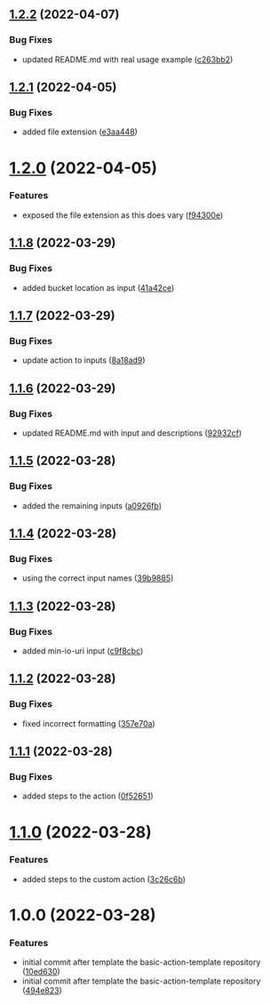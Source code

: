 ## [1.2.2](https://github.com/awazevr/minio-pull-action/compare/v1.2.1...v1.2.2) (2022-04-07)


### Bug Fixes

* updated README.md with real usage example ([c263bb2](https://github.com/awazevr/minio-pull-action/commit/c263bb2c11b09c5095672e3ef226fe7c221448b5))

## [1.2.1](https://github.com/awazevr/minio-pull-action/compare/v1.2.0...v1.2.1) (2022-04-05)


### Bug Fixes

* added file extension ([e3aa448](https://github.com/awazevr/minio-pull-action/commit/e3aa4486dc45050fb2ff7da05c3747cffa4833d3))

# [1.2.0](https://github.com/awazevr/minio-pull-action/compare/v1.1.8...v1.2.0) (2022-04-05)


### Features

* exposed the file extension as this does vary ([f94300e](https://github.com/awazevr/minio-pull-action/commit/f94300e95b55fd1130fcc211eb0563c677415553))

## [1.1.8](https://github.com/awazevr/minio-pull-action/compare/v1.1.7...v1.1.8) (2022-03-29)


### Bug Fixes

* added bucket location as input ([41a42ce](https://github.com/awazevr/minio-pull-action/commit/41a42ce45a883d5b090c2d13f6773d091adc8aea))

## [1.1.7](https://github.com/awazevr/minio-pull-action/compare/v1.1.6...v1.1.7) (2022-03-29)


### Bug Fixes

* update action to inputs ([8a18ad9](https://github.com/awazevr/minio-pull-action/commit/8a18ad981157c875b29fe79c2421bb2f7ce83856))

## [1.1.6](https://github.com/awazevr/minio-pull-action/compare/v1.1.5...v1.1.6) (2022-03-29)


### Bug Fixes

* updated README.md with input and descriptions ([92932cf](https://github.com/awazevr/minio-pull-action/commit/92932cf3a411e1065a8a1293fb1099c6834bcca7))

## [1.1.5](https://github.com/awazevr/minio-pull-action/compare/v1.1.4...v1.1.5) (2022-03-28)


### Bug Fixes

* added the remaining inputs ([a0926fb](https://github.com/awazevr/minio-pull-action/commit/a0926fb351b15f636b29368a521e2087ae56a12b))

## [1.1.4](https://github.com/awazevr/minio-pull-action/compare/v1.1.3...v1.1.4) (2022-03-28)


### Bug Fixes

* using the correct input names ([39b9885](https://github.com/awazevr/minio-pull-action/commit/39b988513a172277a89367976dc33ff90db40bbf))

## [1.1.3](https://github.com/awazevr/minio-pull-action/compare/v1.1.2...v1.1.3) (2022-03-28)


### Bug Fixes

* added min-io-uri input ([c9f8cbc](https://github.com/awazevr/minio-pull-action/commit/c9f8cbcb0e797e3b36cd3deeb6bdccc070a3068e))

## [1.1.2](https://github.com/awazevr/minio-pull-action/compare/v1.1.1...v1.1.2) (2022-03-28)


### Bug Fixes

* fixed incorrect formatting ([357e70a](https://github.com/awazevr/minio-pull-action/commit/357e70a235bfe882a9460a638a698fa5d4cb8dff))

## [1.1.1](https://github.com/awazevr/minio-pull-action/compare/v1.1.0...v1.1.1) (2022-03-28)


### Bug Fixes

* added steps to the action ([0f52651](https://github.com/awazevr/minio-pull-action/commit/0f52651b9fd6a8e7c427b87b51a56da1012c609c))

# [1.1.0](https://github.com/awazevr/minio-pull-action/compare/v1.0.0...v1.1.0) (2022-03-28)


### Features

* added steps to the custom action ([3c26c6b](https://github.com/awazevr/minio-pull-action/commit/3c26c6b809bdc2ec02e96b4d546298a01efcb151))

# 1.0.0 (2022-03-28)


### Features

* initial commit after template the basic-action-template repository ([10ed630](https://github.com/awazevr/minio-pull-action/commit/10ed630701233c6a9c4f969ccf9540a18719e8e1))
* initial commit after template the basic-action-template repository ([494e823](https://github.com/awazevr/minio-pull-action/commit/494e8239e6ac77ced7e58f323b3129c02da047aa))
